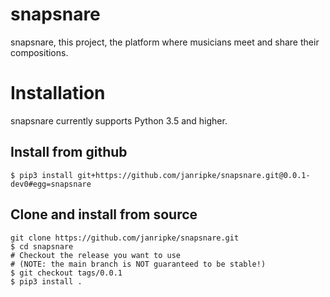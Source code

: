 snapsnare
=

snapsnare, this project, the platform where musicians meet and share their compositions.


# Installation
snapsnare currently supports Python 3.5 and higher.

## Install from github
```
$ pip3 install git+https://github.com/janripke/snapsnare.git@0.0.1-dev0#egg=snapsnare
```

## Clone and install from source
```
git clone https://github.com/janripke/snapsnare.git
$ cd snapsnare
# Checkout the release you want to use 
# (NOTE: the main branch is NOT guaranteed to be stable!)
$ git checkout tags/0.0.1
$ pip3 install . 
```



